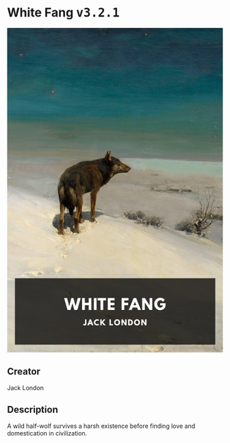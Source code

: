 
# White Fang <kbd>v3.2.1</kbd>

<center>
  <img src="./cover-1024.jpg"/>
</center>

## Creator
Jack London

## Description
A wild half-wolf survives a harsh existence before finding love and domestication in civilization.
